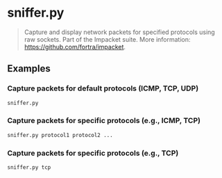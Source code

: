 # sniffer.py

> Capture and display network packets for specified protocols using raw sockets. Part of the Impacket suite. More information: <https://github.com/fortra/impacket>.

## Examples

### Capture packets for default protocols (ICMP, TCP, UDP)

```bash
sniffer.py
```

### Capture packets for specific protocols (e.g., ICMP, TCP)

```bash
sniffer.py protocol1 protocol2 ...
```

### Capture packets for specific protocols (e.g., TCP)

```bash
sniffer.py tcp
```
